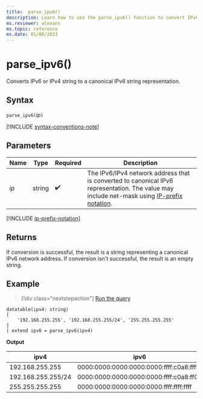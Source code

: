 ```yaml
---
title:  parse_ipv6()
description: Learn how to use the parse_ipv6() function to convert IPv6 or IPv4 strings to a canonical IPv6 string representation. 
ms.reviewer: alexans
ms.topic: reference
ms.date: 01/08/2023
---
```

# parse_ipv6()

Converts IPv6 or IPv4 string to a canonical IPv6 string representation.

## Syntax

`parse_ipv6(`*ip*`)`

[!INCLUDE [syntax-conventions-note](../../includes/syntax-conventions-note.md)]

## Parameters

| Name | Type | Required | Description |
|--|--|--|--|
| *ip* | string |  :heavy_check_mark: | The IPv6/IPv4 network address that is converted to canonical IPv6 representation. The value may include net-mask using [IP-prefix notation](#ip-prefix-notation).|

[!INCLUDE [ip-prefix-notation](../../includes/ip-prefix-notation.md)]

## Returns

If conversion is successful, the result is a string representing a canonical IPv6 network address.
If conversion isn't successful, the result is an empty string.

## Example

> [!div class="nextstepaction"]
> <a href="https://dataexplorer.azure.com/clusters/help/databases/Samples?query=H4sIAAAAAAAAA0tJLAHCpJxUjcyCMhMrheKSosy8dE2uaC4FIFA3tDTSMzSz0DMyNQVhdR0MIX0jE5AolAdXyBXLVaOQWlGSmpeiADTZTMFWoSCxqDg1HsQB26UJANsJke17AAAA" target="_blank">Run the query</a>

```kusto
datatable(ipv4: string)
[
    '192.168.255.255', '192.168.255.255/24', '255.255.255.255'
]
| extend ipv6 = parse_ipv6(ipv4)
```

**Output**

| ipv4               | ipv6                                    |
|--------------------|-----------------------------------------|
| 192.168.255.255    | 0000:0000:0000:0000:0000:ffff:c0a8:ffff |
| 192.168.255.255/24 | 0000:0000:0000:0000:0000:ffff:c0a8:ff00 |
| 255.255.255.255    | 0000:0000:0000:0000:0000:ffff:ffff:ffff |
